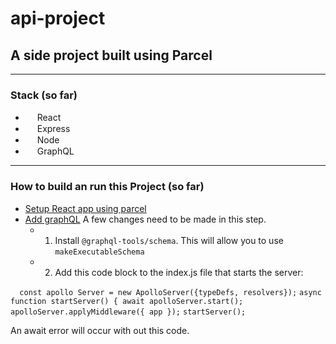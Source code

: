 # api-project
## A side project built using Parcel
---
 ### Stack (so far)
  - <img width=15 src="https://user-images.githubusercontent.com/25181517/183897015-94a058a6-b86e-4e42-a37f-bf92061753e5.png" /> React
  - <img width=15 src="https://user-images.githubusercontent.com/25181517/183568594-85e280a7-0d7e-4d1a-9028-c8c2209e073c.png" /> Express
  - <img width=15 src="https://user-images.githubusercontent.com/25181517/183859966-a3462d8d-1bc7-4880-b353-e2cbed900ed6.png" /> Node
  -  <img width=15 src="https://user-images.githubusercontent.com/25181517/192107856-aa92c8b1-b615-47c3-9141-ed0d29a90239.png" /> GraphQL
---
### How to build an run this Project (so far)
- [Setup React app using parcel](https://www.freecodecamp.org/news/how-to-up-a-react-app-with-parcel/)
- [Add graphQL](https://www.toptal.com/graphql/creating-your-first-graphql-api) A few changes need to be made in this step.
  - 1) Install `@graphql-tools/schema`. This will allow you to use `makeExecutableSchema`
  - 2) Add this code block to the index.js file that starts the server:

`  const apollo Server = new ApolloServer({typeDefs, resolvers});`
`async function startServer() {
  await apolloServer.start();
  apolloServer.applyMiddleware({ app });`
 `startServer();`

  An await error will occur with out this code.